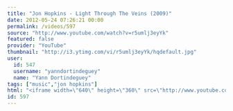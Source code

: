 ```yaml
---
title: "Jon Hopkins - Light Through The Veins (2009)"
date: 2012-05-24 07:26:21 00:00
permalink: /videos/597
source: "http://www.youtube.com/watch?v=r5umlj3eyYk"
featured: false
provider: "YouTube"
thumbnail: "http://i3.ytimg.com/vi/r5umlj3eyYk/hqdefault.jpg"
user:
  id: 547
  username: "yanndortindeguey"
  name: "Yann Dortindeguey"
tags: ["music","jon hopkins"]
html: "<iframe width=\"640\" height=\"360\" src=\"http://www.youtube.com/embed/r5umlj3eyYk?wmode=transparent&fs=1&feature=oembed\" frameborder=\"0\" allowfullscreen></iframe>"
id: 597
---
```


